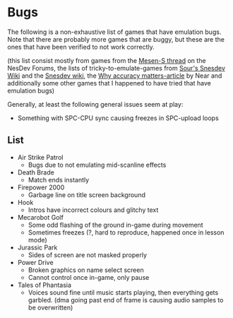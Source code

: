 
# Bugs

The following is a non-exhaustive list of games that have emulation bugs. Note that there are probably more games that are buggy, but these are the ones that have been verified to not work correctly.

(this list consist mostly from games from the [Mesen-S thread](http://forums.nesdev.com/viewtopic.php?f=12&t=18658) on the NesDev Forums, the lists of tricky-to-emulate-games from [Sour's Snesdev Wiki](https://snesdev.mesen.ca/wiki/index.php?title=Tricky-to-emulate_games) and the [Snesdev wiki](https://snes.nesdev.org/wiki/Tricky-to-emulate_games), the [Why accuracy matters-article](https://floating.muncher.se/byuu/accuracy/) by Near and additionally some other games that I happened to have tried that have emulation bugs)

Generally, at least the following general issues seem at play:
- Something with SPC-CPU sync causing freezes in SPC-upload loops

## List

- Air Strike Patrol
  - Bugs due to not emulating mid-scanline effects
- Death Brade
  - Match ends instantly
- Firepower 2000
  - Garbage line on title screen background
- Hook
  - Intros have incorrect colours and glitchy text
- Mecarobot Golf
  - Some odd flashing of the ground in-game during movement
  - Sometimes freezes (?, hard to reproduce, happened once in lesson mode)
- Jurassic Park
  - Sides of screen are not masked properly
- Power Drive
  - Broken graphics on name select screen
  - Cannot control once in-game, only pause
- Tales of Phantasia
  - Voices sound fine until music starts playing, then everything gets garbled.
    (dma going past end of frame is causing audio samples to be overwritten)
